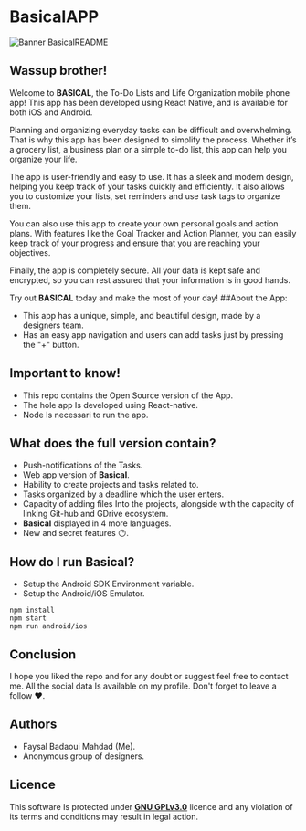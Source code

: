 # BasicalAPP
![Banner BasicalREADME](https://user-images.githubusercontent.com/73638078/219115922-9550e885-ed38-4317-a08a-c831dd7ce1be.jpg)
## Wassup brother!
Welcome to **BASICAL**, the To-Do Lists and Life Organization mobile phone app! This app has been developed using React Native, and is available for both iOS and Android. 


Planning and organizing everyday tasks can be difficult and overwhelming. That is why this app has been designed to simplify the process. Whether it’s a grocery list, a business plan or a simple to-do list, this app can help you organize your life. 


The app is user-friendly and easy to use. It has a sleek and modern design, helping you keep track of your tasks quickly and efficiently. It also allows you to customize your lists, set reminders and use task tags to organize them. 


You can also use this app to create your own personal goals and action plans. With features like the Goal Tracker and Action Planner, you can easily keep track of your progress and ensure that you are reaching your objectives. 


Finally, the app is completely secure. All your data is kept safe and encrypted, so you can rest assured that your information is in good hands. 


Try out **BASICAL** today and make the most of your day!
##About the App:
* This app has a unique, simple, and beautiful design, made by a designers team.
* Has an easy app navigation and users can add tasks just by pressing the "+" button.
## Important to know!
* This repo contains the Open Source version of the App.
* The hole app Is developed using React-native.
* Node Is necessari to run the app.
## What does the full version contain?
* Push-notifications of the Tasks.
* Web app version of **Basical**.
* Hability to create projects and tasks related to.
* Tasks organized by a deadline which the user enters.
* Capacity of adding files Into the projects, alongside with the capacity of linking Git-hub and GDrive ecosystem. 
* **Basical** displayed in 4 more languages.
* New and secret features 😶. 
## How do I run **Basical**?
* Setup the Android SDK Environment variable.
* Setup the Android/iOS Emulator.
```
npm install
npm start
npm run android/ios
```
## Conclusion
I hope you liked the repo and for any doubt or suggest feel free to contact me. All the social data Is available on my profile.
Don't forget to leave a follow ❤️.
## Authors
* Faysal Badaoui Mahdad (Me).
* Anonymous group of designers.
## Licence
This software Is protected under **[GNU GPLv3.0](https://www.gnu.org/licenses/gpl-3.0.html)** licence and any violation of its terms and conditions may result in legal action. 
